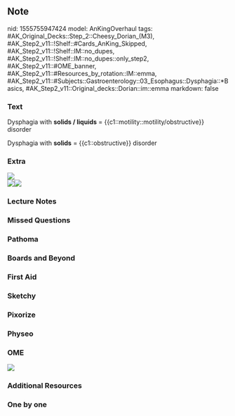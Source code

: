 ## Note
nid: 1555755947424
model: AnKingOverhaul
tags: #AK_Original_Decks::Step_2::Cheesy_Dorian_(M3), #AK_Step2_v11::!Shelf::#Cards_AnKing_Skipped, #AK_Step2_v11::!Shelf::IM::no_dupes, #AK_Step2_v11::!Shelf::IM::no_dupes::only_step2, #AK_Step2_v11::#OME_banner, #AK_Step2_v11::#Resources_by_rotation::IM::emma, #AK_Step2_v11::#Subjects::Gastroenterology::03_Esophagus::Dysphagia::*Basics, #AK_Step2_v11::Original_decks::Dorian::im::emma
markdown: false

### Text
Dysphagia with <b>solids / liquids</b> =
{{c1::motility::motility/obstructive}} disorder
<div>
  Dysphagia with <b>solids</b> = {{c1::obstructive}} disorder
</div>

### Extra
<div>
  <div>
    <p dir="ltr" style="margin-top: 0pt; margin-bottom: 0pt;">
    <i><img src="paste-444735273566211.jpg"></i>
    <p dir="ltr" style="margin-top: 0pt; margin-bottom: 0pt;">
    <i><img src="dysph.png"><img src=
    "paste-4566052746821633.jpg"></i>
  </div>
</div>

### Lecture Notes


### Missed Questions


### Pathoma


### Boards and Beyond


### First Aid


### Sketchy


### Pixorize


### Physeo


### OME
<div class="ome-widget">
  <a href="https://onlinemeded.org?ref=anki"><img src=
  "_OME_AnkiFlashcards_General_7.png"></a>
</div>

### Additional Resources


### One by one

